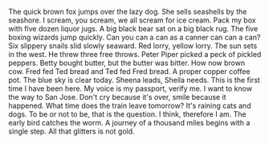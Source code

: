 The quick brown fox jumps over the lazy dog.
She sells seashells by the seashore.
I scream, you scream, we all scream for ice cream.
Pack my box with five dozen liquor jugs.
A big black bear sat on a big black rug.
The five boxing wizards jump quickly.
Can you can a can as a canner can can a can?
Six slippery snails slid slowly seaward.
Red lorry, yellow lorry.
The sun sets in the west.
He threw three free throws.
Peter Piper picked a peck of pickled peppers.
Betty bought butter, but the butter was bitter.
How now brown cow.
Fred fed Ted bread and Ted fed Fred bread.
A proper copper coffee pot.
The blue sky is clear today.
Sheena leads, Sheila needs.
This is the first time I have been here.
My voice is my passport, verify me.
I want to know the way to San Jose.
Don't cry because it's over, smile because it happened.
What time does the train leave tomorrow?
It's raining cats and dogs.
To be or not to be, that is the question.
I think, therefore I am.
The early bird catches the worm.
A journey of a thousand miles begins with a single step.
All that glitters is not gold.
